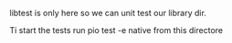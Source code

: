 libtest is only here so we can unit test our library dir.

Ti start the tests run pio test -e native from this directore